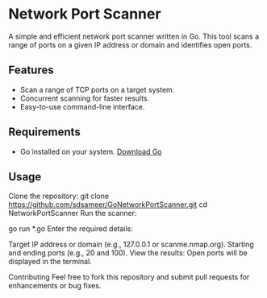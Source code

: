 # Network Port Scanner

A simple and efficient network port scanner written in Go. This tool scans a range of ports on a given IP address or domain and identifies open ports.

## Features
- Scan a range of TCP ports on a target system.
- Concurrent scanning for faster results.
- Easy-to-use command-line interface.

## Requirements
- Go installed on your system. [Download Go](https://go.dev/dl/)

## Usage
Clone the repository:
   git clone https://github.com/sdsameer/GoNetworkPortScanner.git
   cd NetworkPortScanner
Run the scanner:

go run *.go
Enter the required details:

Target IP address or domain (e.g., 127.0.0.1 or scanme.nmap.org).
Starting and ending ports (e.g., 20 and 100).
View the results: Open ports will be displayed in the terminal.


Contributing
Feel free to fork this repository and submit pull requests for enhancements or bug fixes.
